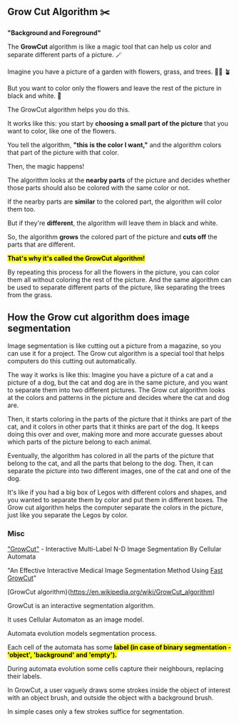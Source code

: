 ## Grow Cut Algorithm ✂️

**"Background and Foreground"**

The **GrowCut** algorithm is like a magic tool that can help us color and separate different parts of a picture. 🪄

Imagine you have a picture of a garden with flowers, grass, and trees. 👩‍🌾 🪴

But you want to color only the flowers and leave the rest of the picture in black and white. 🌷

The GrowCut algorithm helps you do this. 

It works like this: you start by **choosing a small part of the picture** that you want to color, like one of the flowers.

You tell the algorithm, **"this is the color I want,"** and the algorithm colors that part of the picture with that color.

Then, the magic happens!

The algorithm looks at the **nearby parts** of the picture and decides whether those parts should also be colored with the same color or not.

If the nearby parts are **similar** to the colored part, the algorithm will color them too.

But if they're **different**, the algorithm will leave them in black and white.

So, the algorithm **grows** the colored part of the picture and **cuts off** the parts that are different.

<mark>**That's why it's called the GrowCut algorithm!**</mark>

By repeating this process for all the flowers in the picture, you can color them all without coloring the rest of the picture. And the same algorithm can be used to separate different parts of the picture, like separating the trees from the grass.

## How the Grow cut algorithm does image segmentation

Image segmentation is like cutting out a picture from a magazine, so you can use it for a project. The Grow cut algorithm is a special tool that helps computers do this cutting out automatically.

The way it works is like this: Imagine you have a picture of a cat and a picture of a dog, but the cat and dog are in the same picture, and you want to separate them into two different pictures. The Grow cut algorithm looks at the colors and patterns in the picture and decides where the cat and dog are.

Then, it starts coloring in the parts of the picture that it thinks are part of the cat, and it colors in other parts that it thinks are part of the dog. It keeps doing this over and over, making more and more accurate guesses about which parts of the picture belong to each animal.

Eventually, the algorithm has colored in all the parts of the picture that belong to the cat, and all the parts that belong to the dog. Then, it can separate the picture into two different images, one of the cat and one of the dog.

It's like if you had a big box of Legos with different colors and shapes, and you wanted to separate them by color and put them in different boxes. The Grow cut algorithm helps the computer separate the colors in the picture, just like you separate the Legos by color.

### Misc

["GrowCut"](https://www.graphicon.ru/oldgr/en/publications/text/gc2005vk.pdf) - Interactive Multi-Label N-D Image Segmentation By Cellular
Automata

"An Effective Interactive Medical Image Segmentation Method Using [Fast GrowCut](https://nac.spl.harvard.edu/files/nac/files/zhu-miccai2014.pdf)"

[GrowCut algorithm}(https://en.wikipedia.org/wiki/GrowCut_algorithm)

GrowCut is an interactive segmentation algorithm.

It uses Cellular Automaton as an image model.

Automata evolution models segmentation process.

Each cell of the automata has some <mark>**label (in case of binary segmentation - 'object', 'background' and 'empty').**</mark>

During automata evolution some cells capture their neighbours, replacing their labels.

In GrowCut, a user vaguely draws some strokes inside the object of interest with an object brush, and outside the object with a background brush.

In simple cases only a few strokes suffice for segmentation.
